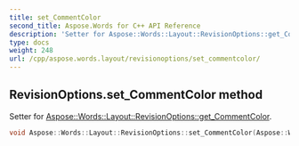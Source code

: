 ```yaml
---
title: set_CommentColor
second_title: Aspose.Words for C++ API Reference
description: 'Setter for Aspose::Words::Layout::RevisionOptions::get_CommentColor.'
type: docs
weight: 248
url: /cpp/aspose.words.layout/revisionoptions/set_commentcolor/
---
```

## RevisionOptions.set_CommentColor method


Setter for [Aspose::Words::Layout::RevisionOptions::get_CommentColor](../get_commentcolor/).

```cpp
void Aspose::Words::Layout::RevisionOptions::set_CommentColor(Aspose::Words::Layout::RevisionColor value)
```

